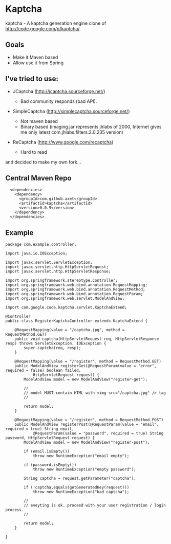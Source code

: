 # Kaptcha

kaptcha - A kaptcha generation engine clone of http://code.google.com/p/kaptcha/.

## Goals

  - Make it Maven based
  - Allow use it from Spring

## I've tried to use:

  * JCaptcha (http://jcaptcha.sourceforge.net/)
    - Bad community responds (bad API).
    
  * SimpleCaptcha (http://simplecaptcha.sourceforge.net/)
    - Not maven based
    - Binary based (imaging.jar represents jhlabs of 2000,
      Internet gives me only latest com.jhlabs.filters:2.0.235 version)
      
  * ReCaptcha (http://www.google.com/recaptcha)
    - Hard to read

and decided to make my own fork...

## Central Maven Repo
```
  <dependencies>
    <dependency>
      <groupId>com.github.axet</groupId>
      <artifactId>kaptcha</artifactId>
      <version>0.0.9</version>
    </dependency>
  </dependencies>
```

## Example

    package com.example.controller;
    
    import java.io.IOException;
    
    import javax.servlet.ServletException;
    import javax.servlet.http.HttpServletRequest;
    import javax.servlet.http.HttpServletResponse;
    
    import org.springframework.stereotype.Controller;
    import org.springframework.web.bind.annotation.RequestMapping;
    import org.springframework.web.bind.annotation.RequestMethod;
    import org.springframework.web.bind.annotation.RequestParam;
    import org.springframework.web.servlet.ModelAndView;
    
    import com.google.code.kaptcha.servlet.KaptchaExtend;
    
    @Controller
    public class RegisterKaptchaController extends KaptchaExtend {
    
        @RequestMapping(value = "/captcha.jpg", method = RequestMethod.GET)
        public void captcha(HttpServletRequest req, HttpServletResponse resp) throws ServletException, IOException {
            super.captcha(req, resp);
        }
    
        @RequestMapping(value = "/register", method = RequestMethod.GET)
        public ModelAndView registerGet(@RequestParam(value = "error", required = false) boolean failed,
                HttpServletRequest request) {
            ModelAndView model = new ModelAndView("register-get");
            
            //
            // model MUST contain HTML with <img src="/captcha.jpg" /> tag
            //
            
            return model;
        }
    
        @RequestMapping(value = "/register", method = RequestMethod.POST)
        public ModelAndView registerPost(@RequestParam(value = "email", required = true) String email,
                @RequestParam(value = "password", required = true) String password, HttpServletRequest request) {
            ModelAndView model = new ModelAndView("register-post");
    
            if (email.isEmpty())
                throw new RuntimeException("email empty");
    
            if (password.isEmpty())
                throw new RuntimeException("empty password");
    
            String captcha = request.getParameter("captcha");
    
            if (!captcha.equals(getGeneratedKey(request)))
                throw new RuntimeException("bad captcha");
    
            //
            // eveyting is ok. proceed with your user registration / login process.
            //
    
            return model;
        }
    
    }
